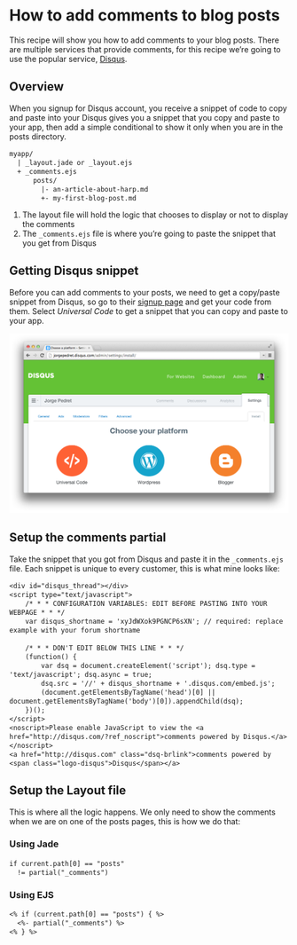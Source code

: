 # How to add comments to blog posts

This recipe will show you how to add comments to your blog posts. There are multiple services that provide comments, for this recipe we’re going to use the popular service, [Disqus](http://disqus.com/).

## Overview

When you signup for  Disqus account, you receive a snippet of code to copy and paste into your Disqus gives you a snippet that you copy and paste to your app, then add a simple conditional to show it only when you are in the posts directory.

```
myapp/
  | _layout.jade or _layout.ejs
  + _comments.ejs
      posts/
        |- an-article-about-harp.md
        +- my-first-blog-post.md
```

1. The layout file will hold the logic that chooses to display or not to display the comments
2. The `_comments.ejs` file is where you’re going to paste the snippet that you get from Disqus

## Getting Disqus snippet

Before you can add comments to your posts, we need to get a copy/paste snippet from Disqus, so go to their [signup page](https://disqus.com/admin/signup/?utm_source=New-Site) and get your code from them. Select *Universal Code* to get a snippet that you can copy and paste to your app.

![Signup for Disqus](images/disqus-signup.png)

## Setup the comments partial

Take the snippet that you got from Disqus and paste it in the `_comments.ejs` file. Each snippet is unique to every customer, this is what mine looks like:

```ejs
<div id="disqus_thread"></div>
<script type="text/javascript">
    /* * * CONFIGURATION VARIABLES: EDIT BEFORE PASTING INTO YOUR WEBPAGE * * */
    var disqus_shortname = 'xyJdWXok9PGNCP6sXN'; // required: replace example with your forum shortname

    /* * * DON'T EDIT BELOW THIS LINE * * */
    (function() {
        var dsq = document.createElement('script'); dsq.type = 'text/javascript'; dsq.async = true;
        dsq.src = '//' + disqus_shortname + '.disqus.com/embed.js';
        (document.getElementsByTagName('head')[0] || document.getElementsByTagName('body')[0]).appendChild(dsq);
    })();
</script>
<noscript>Please enable JavaScript to view the <a href="http://disqus.com/?ref_noscript">comments powered by Disqus.</a></noscript>
<a href="http://disqus.com" class="dsq-brlink">comments powered by <span class="logo-disqus">Disqus</span></a>
```

## Setup the Layout file

This is where all the logic happens. We only need to show the comments when we are on one of the posts pages, this is how we do that:

### Using Jade

```jade
if current.path[0] == "posts"
  != partial("_comments")
```

### Using EJS

```ejs
<% if (current.path[0] == "posts") { %>
  <%- partial("_comments") %>
<% } %>
```